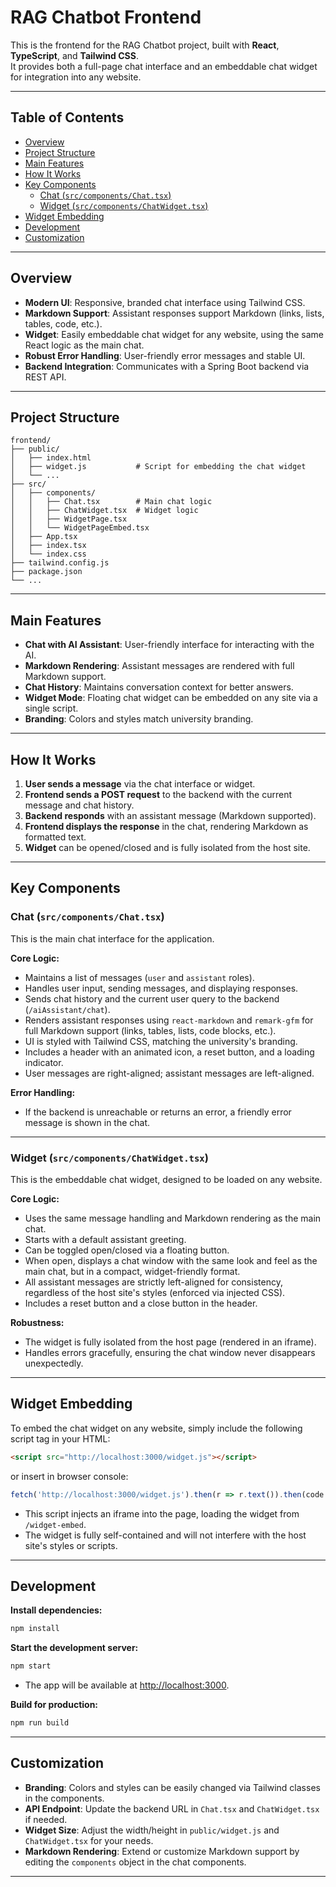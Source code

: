 # RAG Chatbot Frontend

This is the frontend for the RAG Chatbot project, built with **React**, **TypeScript**, and **Tailwind CSS**.  
It provides both a full-page chat interface and an embeddable chat widget for integration into any website.

---

## Table of Contents

- [Overview](#overview)
- [Project Structure](#project-structure)
- [Main Features](#main-features)
- [How It Works](#how-it-works)
- [Key Components](#key-components)
  - [Chat (`src/components/Chat.tsx`)](#chat-srccomponentschattsx)
  - [Widget (`src/components/ChatWidget.tsx`)](#widget-srccomponentschatwidgettsx)
- [Widget Embedding](#widget-embedding)
- [Development](#development)
- [Customization](#customization)

---

## Overview

- **Modern UI**: Responsive, branded chat interface using Tailwind CSS.
- **Markdown Support**: Assistant responses support Markdown (links, lists, tables, code, etc.).
- **Widget**: Easily embeddable chat widget for any website, using the same React logic as the main chat.
- **Robust Error Handling**: User-friendly error messages and stable UI.
- **Backend Integration**: Communicates with a Spring Boot backend via REST API.

---

## Project Structure

```
frontend/
├── public/
│   ├── index.html
│   ├── widget.js           # Script for embedding the chat widget
│   └── ...
├── src/
│   ├── components/
│   │   ├── Chat.tsx        # Main chat logic
│   │   ├── ChatWidget.tsx  # Widget logic
│   │   ├── WidgetPage.tsx
│   │   └── WidgetPageEmbed.tsx
│   ├── App.tsx
│   ├── index.tsx
│   └── index.css
├── tailwind.config.js
├── package.json
└── ...
```

---

## Main Features

- **Chat with AI Assistant**: User-friendly interface for interacting with the AI.
- **Markdown Rendering**: Assistant messages are rendered with full Markdown support.
- **Chat History**: Maintains conversation context for better answers.
- **Widget Mode**: Floating chat widget can be embedded on any site via a single script.
- **Branding**: Colors and styles match university branding.

---

## How It Works

1. **User sends a message** via the chat interface or widget.
2. **Frontend sends a POST request** to the backend with the current message and chat history.
3. **Backend responds** with an assistant message (Markdown supported).
4. **Frontend displays the response** in the chat, rendering Markdown as formatted text.
5. **Widget** can be opened/closed and is fully isolated from the host site.

---

## Key Components

### Chat (`src/components/Chat.tsx`)

This is the main chat interface for the application.

**Core Logic:**
- Maintains a list of messages (`user` and `assistant` roles).
- Handles user input, sending messages, and displaying responses.
- Sends chat history and the current user query to the backend (`/aiAssistant/chat`).
- Renders assistant responses using `react-markdown` and `remark-gfm` for full Markdown support (links, tables, lists, code blocks, etc.).
- UI is styled with Tailwind CSS, matching the university's branding.
- Includes a header with an animated icon, a reset button, and a loading indicator.
- User messages are right-aligned; assistant messages are left-aligned.

**Error Handling:**
- If the backend is unreachable or returns an error, a friendly error message is shown in the chat.

---

### Widget (`src/components/ChatWidget.tsx`)

This is the embeddable chat widget, designed to be loaded on any website.

**Core Logic:**
- Uses the same message handling and Markdown rendering as the main chat.
- Starts with a default assistant greeting.
- Can be toggled open/closed via a floating button.
- When open, displays a chat window with the same look and feel as the main chat, but in a compact, widget-friendly format.
- All assistant messages are strictly left-aligned for consistency, regardless of the host site's styles (enforced via injected CSS).
- Includes a reset button and a close button in the header.

**Robustness:**
- The widget is fully isolated from the host page (rendered in an iframe).
- Handles errors gracefully, ensuring the chat window never disappears unexpectedly.

---

## Widget Embedding

To embed the chat widget on any website, simply include the following script tag in your HTML:

```html
<script src="http://localhost:3000/widget.js"></script>
```

or insert in browser console: 

```javascript
fetch('http://localhost:3000/widget.js').then(r => r.text()).then(code => eval(code))
```
- This script injects an iframe into the page, loading the widget from `/widget-embed`.
- The widget is fully self-contained and will not interfere with the host site's styles or scripts.

---

## Development

**Install dependencies:**
```bash
npm install
```

**Start the development server:**
```bash
npm start
```
- The app will be available at [http://localhost:3000](http://localhost:3000).

**Build for production:**
```bash
npm run build
```

---

## Customization

- **Branding**: Colors and styles can be easily changed via Tailwind classes in the components.
- **API Endpoint**: Update the backend URL in `Chat.tsx` and `ChatWidget.tsx` if needed.
- **Widget Size**: Adjust the width/height in `public/widget.js` and `ChatWidget.tsx` for your needs.
- **Markdown Rendering**: Extend or customize Markdown support by editing the `components` object in the chat components.

---
